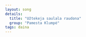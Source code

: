 ```yaml
---
layout: song
details:
  title: "Užtekeja saulala raudona"
  group: "Pamesta Klumpė"
tags: daina
---
```

